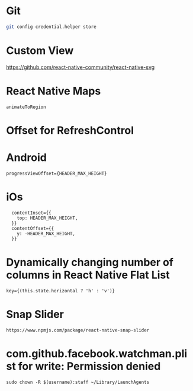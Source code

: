 # Git
```sh
git config credential.helper store
```

# Custom View

https://github.com/react-native-community/react-native-svg

# React Native Maps

`animateToRegion`

# Offset for RefreshControl
# Android
`progressViewOffset={HEADER_MAX_HEIGHT}`
# iOs
```
  contentInset={{
    top: HEADER_MAX_HEIGHT,
  }}
  contentOffset={{
    y: -HEADER_MAX_HEIGHT,
  }}
```
# Dynamically changing number of columns in React Native Flat List
```
key={(this.state.horizontal ? 'h' : 'v')}
```
# Snap Slider

```
https://www.npmjs.com/package/react-native-snap-slider
```

# com.github.facebook.watchman.plist for write: Permission denied
```
sudo chown -R $(username):staff ~/Library/LaunchAgents
```
